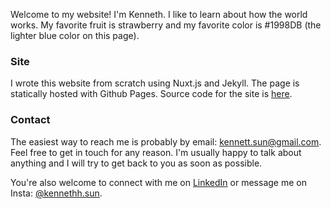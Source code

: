 Welcome to my website! I'm Kenneth. I like to learn about how the world works. My favorite fruit is strawberry and my favorite color is #1998DB (the lighter blue color on this page).

### Site
I wrote this website from scratch using Nuxt.js and Jekyll. The page is statically hosted with Github Pages. Source code for the site is [here](https://github.com/spesthecat/spesthecat.github.io).

### Contact
The easiest way to reach me is probably by email: <a href="mailto:kennett.sun@gmail.com">kennett.sun@gmail.com</a>. Feel free to get in touch for any reason. I'm usually happy to talk about anything and I will try to get back to you as soon as possible.

You're also welcome to connect with me on [LinkedIn](https://www.linkedin.com/in/kenneth-ht-sun/) or message me on Insta: [@kennethh.sun](https://www.instagram.com/kennethh.sun/).

